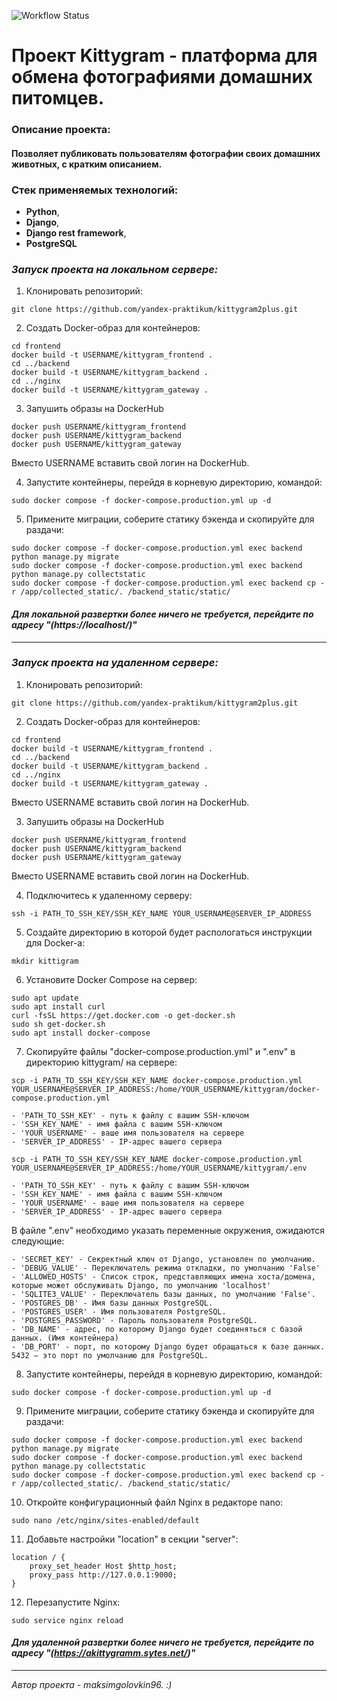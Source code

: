 ![Workflow Status](https://github.com/MaksimGolovkin/kittygram_final/actions/workflows/main.yml/badge.svg)

# Проект Kittygram - платформа для обмена фотографиями домашних питомцев.

### Описание проекта:
#### Позволяет публиковать пользователям фотографии своих домашних животных, с кратким описанием.


### Стек применяемых технологий:

- __Python__, 
- __Django__,
- __Django rest framework__, 
- __PostgreSQL__

### _Запуск проекта на локальном сервере:_ 

1. Клонировать репозиторий:

```
git clone https://github.com/yandex-praktikum/kittygram2plus.git
```

2. Создать Docker-образ для контейнеров:
```
cd frontend
docker build -t USERNAME/kittygram_frontend .
cd ../backend
docker build -t USERNAME/kittygram_backend .
cd ../nginx
docker build -t USERNAME/kittygram_gateway .
```
3. Запушить образы на DockerHub

```
docker push USERNAME/kittygram_frontend
docker push USERNAME/kittygram_backend
docker push USERNAME/kittygram_gateway
```
Вместо USERNAME вставить свой логин на DockerHub.

4. Запустите контейнеры, перейдя в корневую директорию, командой:
```
sudo docker compose -f docker-compose.production.yml up -d
```
5. Примените миграции, соберите статику бэкенда и скопируйте для раздачи:
```
sudo docker compose -f docker-compose.production.yml exec backend python manage.py migrate
sudo docker compose -f docker-compose.production.yml exec backend python manage.py collectstatic
sudo docker compose -f docker-compose.production.yml exec backend cp -r /app/collected_static/. /backend_static/static/
```
#### _Для локальной развертки более ничего не требуется, перейдите по адресу "(https://localhost/)"_

---

### _Запуск проекта на удаленном сервере:_
1. Клонировать репозиторий:

```
git clone https://github.com/yandex-praktikum/kittygram2plus.git
```

2. Создать Docker-образ для контейнеров:
```
cd frontend
docker build -t USERNAME/kittygram_frontend .
cd ../backend
docker build -t USERNAME/kittygram_backend .
cd ../nginx
docker build -t USERNAME/kittygram_gateway .
```
Вместо USERNAME вставить свой логин на DockerHub.

3. Запушить образы на DockerHub

```
docker push USERNAME/kittygram_frontend
docker push USERNAME/kittygram_backend
docker push USERNAME/kittygram_gateway
```
Вместо USERNAME вставить свой логин на DockerHub.

4. Подключитесь к удаленному серверу:
```
ssh -i PATH_TO_SSH_KEY/SSH_KEY_NAME YOUR_USERNAME@SERVER_IP_ADDRESS 
```

5. Создайте директорию в которой будет распологаться инструкции для Docker-a:
```
mkdir kittigram
```

6. Установите Docker Compose на сервер:
```
sudo apt update
sudo apt install curl
curl -fsSL https://get.docker.com -o get-docker.sh
sudo sh get-docker.sh
sudo apt install docker-compose
```

7. Скопируйте файлы "docker-compose.production.yml" и ".env" в директорию kittygram/ на сервере:
```
scp -i PATH_TO_SSH_KEY/SSH_KEY_NAME docker-compose.production.yml YOUR_USERNAME@SERVER_IP_ADDRESS:/home/YOUR_USERNAME/kittygram/docker-compose.production.yml
```
    - 'PATH_TO_SSH_KEY' - путь к файлу с вашим SSH-ключом
    - 'SSH_KEY_NAME' - имя файла с вашим SSH-ключом
    - 'YOUR_USERNAME' - ваше имя пользователя на сервере
    - 'SERVER_IP_ADDRESS' - IP-адрес вашего сервера

```
scp -i PATH_TO_SSH_KEY/SSH_KEY_NAME docker-compose.production.yml YOUR_USERNAME@SERVER_IP_ADDRESS:/home/YOUR_USERNAME/kittygram/.env
```
    - 'PATH_TO_SSH_KEY' - путь к файлу с вашим SSH-ключом
    - 'SSH_KEY_NAME' - имя файла с вашим SSH-ключом
    - 'YOUR_USERNAME' - ваше имя пользователя на сервере
    - 'SERVER_IP_ADDRESS' - IP-адрес вашего сервера

В файле ".env" необходимо указать переменные окружения, ожидаются следующие:

    - 'SECRET_KEY' - Секректный ключ от Django, установлен по умолчанию.
    - 'DEBUG_VALUE' - Переключатель режима откладки, по умолчанию 'False'
    - 'ALLOWED_HOSTS' - Список строк, представляющих имена хоста/домена, которые может обслуживать Django, по умолчанию 'localhost'
    - 'SQLITE3_VALUE' - Переключатель базы данных, по умолчанию 'False'.
    - 'POSTGRES_DB' - Имя базы данных PostgreSQL.
    - 'POSTGRES_USER' - Имя пользователя PostgreSQL.
    - 'POSTGRES_PASSWORD' - Пароль пользователя PostgreSQL.
    - 'DB_NAME' - адрес, по которому Django будет соединяться с базой данных. (Имя контейнера)
    - 'DB_PORT' - порт, по которому Django будет обращаться к базе данных. 5432 — это порт по умолчанию для PostgreSQL.


8. Запустите контейнеры, перейдя в корневую директорию, командой:
```
sudo docker compose -f docker-compose.production.yml up -d
```
9. Примените миграции, соберите статику бэкенда и скопируйте для раздачи:
```
sudo docker compose -f docker-compose.production.yml exec backend python manage.py migrate
sudo docker compose -f docker-compose.production.yml exec backend python manage.py collectstatic
sudo docker compose -f docker-compose.production.yml exec backend cp -r /app/collected_static/. /backend_static/static/
```
10. Откройте конфигурационный файл Nginx в редакторе nano:
```
sudo nano /etc/nginx/sites-enabled/default
```

11. Добавьте настройки "location" в секции "server":
```
location / {
    proxy_set_header Host $http_host;
    proxy_pass http://127.0.0.1:9000;
}
```
12. Перезапустите Nginx:
```
sudo service nginx reload
```

#### _Для удаленной развертки более ничего не требуется, перейдите по адресу "(https://akittygramm.sytes.net/)"_

---
_Автор проекта - maksimgolovkin96. :)_